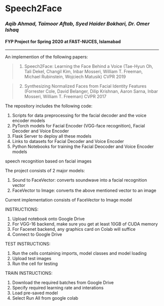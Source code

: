 # Speech2Face 

### *Aqib Ahmad, Taimoor Aftab, Syed Haider Bokhari, Dr. Omer Ishaq*
#### FYP Project for Spring 2020 at FAST-NUCES, Islamabad

---


An implemention of the following papers:
> 1) Speech2Face: Learning the Face Behind a Voice 
   (Tae-Hyun Oh, Tali Dekel, Changil Kim, Inbar Mosseri, William T. Freeman, Michael Rubinstein, Wojciech Matusik)
   CVPR 2019

> 2) Synthesizing Normalized Faces from Facial Identity Features
   (Forrester Cole, David Belanger, Dilip Krishnan, Aaron Sarna, Inbar Mosseri, William T. Freeman)
   CVPR 2017


The repository includes the following code:
1) Scripts for data preprocessing for the facial decoder and the voice encoder models
2) PyTorch models for Facial Encoder (VGG-face recognition), Facial Decoder and Voice Encoder
3) Flask Server to deploy all these models 
4) Links to datasets for Facial Decoder and Voice Encoder
5) Python Notebooks for training the Facial Deocoder and Voice Encoder models




speech recognition based on facial images

The project consists of 2 major models:
1) Sound to FaceVector: converts soundwave into a facial recognition vector
2) FaceVector to Image: converts the above mentioned vector to an image

Current implementation consists of FaceVector to Image model

INSTRUCTIONS:

1) Upload notebook onto Google Drive
2) For VGG-16 backend, make sure you get at least 10GB of CUDA memory
3) For Facenet backend, any graphics card on Colab will suffice
4) Connect to Google Drive

TEST INSTRUCTIONS:

1) Run the cells containing imports, model classes and model loading
2) Upload test images
3) Run the cell for testing

TRAIN INSTRUCTIONS:

1) Download the required batches from Google Drive
2) Specify required learning rate and interations
3) Load pre-saved model
4) Select Run All from google colab


